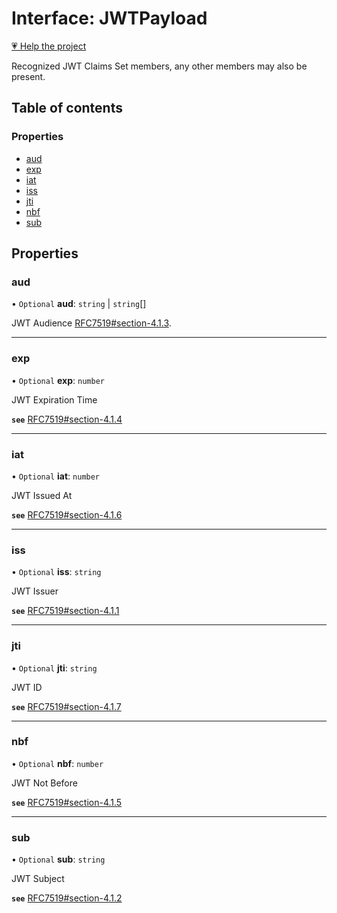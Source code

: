 # Interface: JWTPayload

[💗 Help the project](https://github.com/sponsors/panva)

Recognized JWT Claims Set members, any other members may also be present.

## Table of contents

### Properties

- [aud](types.JWTPayload.md#aud)
- [exp](types.JWTPayload.md#exp)
- [iat](types.JWTPayload.md#iat)
- [iss](types.JWTPayload.md#iss)
- [jti](types.JWTPayload.md#jti)
- [nbf](types.JWTPayload.md#nbf)
- [sub](types.JWTPayload.md#sub)

## Properties

### aud

• `Optional` **aud**: `string` \| `string`[]

JWT Audience [RFC7519#section-4.1.3](https://www.rfc-editor.org/rfc/rfc7519#section-4.1.3).

___

### exp

• `Optional` **exp**: `number`

JWT Expiration Time

**`see`** [RFC7519#section-4.1.4](https://www.rfc-editor.org/rfc/rfc7519#section-4.1.4)

___

### iat

• `Optional` **iat**: `number`

JWT Issued At

**`see`** [RFC7519#section-4.1.6](https://www.rfc-editor.org/rfc/rfc7519#section-4.1.6)

___

### iss

• `Optional` **iss**: `string`

JWT Issuer

**`see`** [RFC7519#section-4.1.1](https://www.rfc-editor.org/rfc/rfc7519#section-4.1.1)

___

### jti

• `Optional` **jti**: `string`

JWT ID

**`see`** [RFC7519#section-4.1.7](https://www.rfc-editor.org/rfc/rfc7519#section-4.1.7)

___

### nbf

• `Optional` **nbf**: `number`

JWT Not Before

**`see`** [RFC7519#section-4.1.5](https://www.rfc-editor.org/rfc/rfc7519#section-4.1.5)

___

### sub

• `Optional` **sub**: `string`

JWT Subject

**`see`** [RFC7519#section-4.1.2](https://www.rfc-editor.org/rfc/rfc7519#section-4.1.2)
